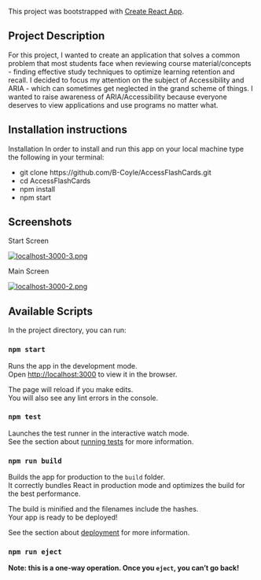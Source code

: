 This project was bootstrapped with [Create React App](https://github.com/facebook/create-react-app).

##  Project Description
For this project, I wanted to create an application that solves a common problem that most students face when reviewing course material/concepts - finding effective study techniques to optimize learning retention and recall. I decided to focus my attention on the subject of Accessibility and ARIA - which can sometimes get neglected in the grand scheme of things. I wanted to raise awareness of ARIA/Accessibility because everyone deserves to view applications and use programs no matter what. 


## Installation instructions
Installation
In order to install and run this app on your local machine type the following in your terminal:

<ul>
  <li>git clone https://github.com/B-Coyle/AccessFlashCards.git</li>
  <li>cd AccessFlashCards</li>
  <li>npm install</li>
  <li>npm start</li>
  </ul>

## Screenshots

Start Screen


[![localhost-3000-3.png](https://i.postimg.cc/CL8tm2Pq/localhost-3000-3.png)](https://postimg.cc/gnYN0gPz)

Main Screen


[![localhost-3000-2.png](https://i.postimg.cc/hvf0NFPq/localhost-3000-2.png)](https://postimg.cc/GTnYs5yM)


## Available Scripts

In the project directory, you can run:

### `npm start`

Runs the app in the development mode.<br>
Open [http://localhost:3000](http://localhost:3000) to view it in the browser.

The page will reload if you make edits.<br>
You will also see any lint errors in the console.

### `npm test`

Launches the test runner in the interactive watch mode.<br>
See the section about [running tests](https://facebook.github.io/create-react-app/docs/running-tests) for more information.

### `npm run build`

Builds the app for production to the `build` folder.<br>
It correctly bundles React in production mode and optimizes the build for the best performance.

The build is minified and the filenames include the hashes.<br>
Your app is ready to be deployed!

See the section about [deployment](https://facebook.github.io/create-react-app/docs/deployment) for more information.

### `npm run eject`

**Note: this is a one-way operation. Once you `eject`, you can’t go back!**

